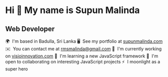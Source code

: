 Hi 👋 My name is Supun Malinda
=============================

Web Developer
-------------

 🌍  I'm based in Badulla, Sri Lanka
 🖥️  See my portfolio at [supunmalinda.com](http://supunmalinda.com)
 ✉️  You can contact me at [rmsmalinda@gmail.com](mailto:rmsmalinda@gmail.com)
 🚀  I'm currently working on [visioinnovation.com](http://visioinnovation.com)
 🧠  I'm learning a new JavaScript framework
 🤝  I'm open to collaborating on interesting JavaScript projects
 ⚡  I moonlight as a super hero
